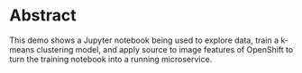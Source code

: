 # Abstract

This demo shows a Jupyter notebook being used to explore data, train a k-means clustering model, and apply source to image features of OpenShift to turn the training notebook into a running microservice.

